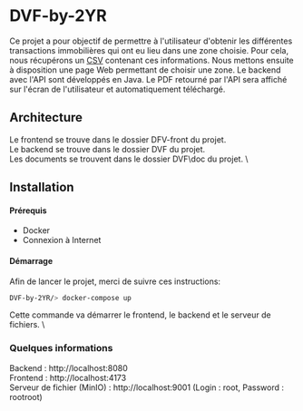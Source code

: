 # DVF-by-2YR

Ce projet a pour objectif de permettre à l'utilisateur d'obtenir les différentes transactions immobilières qui ont eu lieu dans une zone choisie.
Pour cela, nous récupérons un [CSV](https://files.data.gouv.fr/geo-dvf/latest/csv/2023/) contenant ces informations.
Nous mettons ensuite à disposition une page Web permettant de choisir une zone.
Le backend avec l'API sont développés en Java.
Le PDF retourné par l'API sera affiché sur l'écran de l'utilisateur et automatiquement téléchargé.

## Architecture

Le frontend se trouve dans le dossier DFV-front du projet. \
Le backend se trouve dans le dossier DVF du projet. \
Les documents se trouvent dans le dossier DVF\doc du projet. \

## Installation

#### Prérequis
- Docker
- Connexion à Internet 

#### Démarrage
Afin de lancer le projet, merci de suivre ces instructions:
```bash
DVF-by-2YR/> docker-compose up
```
Cette commande va démarrer le frontend, le backend et le serveur de fichiers. \

### Quelques informations

Backend : http://localhost:8080 \
Frontend : http://localhost:4173 \
Serveur de fichier (MinIO) : http://localhost:9001 (Login : root, Password : rootroot)

